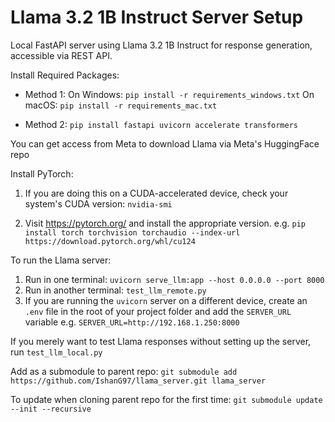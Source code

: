 # Llama 3.2 1B Instruct Server Setup

Local FastAPI server using Llama 3.2 1B Instruct for response generation, accessible via REST API.

Install Required Packages:

- Method 1: 
   On Windows: `pip install -r requirements_windows.txt`
   On macOS: `pip install -r requirements_mac.txt`

- Method 2: `pip install fastapi uvicorn accelerate transformers`

You can get access from Meta to download Llama via Meta's HuggingFace repo

Install PyTorch:

1. If you are doing this on a CUDA-accelerated device, check your system's CUDA version: `nvidia-smi`

2. Visit https://pytorch.org/ and install the appropriate version. e.g. `pip install torch torchvision torchaudio --index-url https://download.pytorch.org/whl/cu124`

To run the Llama server:

1. Run in  one terminal: `uvicorn serve_llm:app --host 0.0.0.0 --port 8000` 
2. Run in another terminal: `test_llm_remote.py`
3. If you are running the `uvicorn` server on a different device, create an `.env` file in the root of your project folder and add the `SERVER_URL` variable e.g. `SERVER_URL=http://192.168.1.250:8000`

If you merely want to test Llama responses without setting up the server, run `test_llm_local.py`


Add as a submodule to parent repo: `git submodule add https://github.com/IshanG97/llama_server.git llama_server`


To update when cloning parent repo for the first time: `git submodule update --init --recursive`
